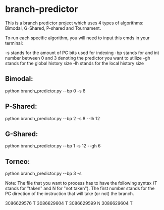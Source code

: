 # branch-predictor
This is a branch predictor project which uses 4 types of algorithms: Bimodal, G-Shared, P-shared and Tournament.

To run each specific algorithm, you will need to input this cmds in your terminal:

-s stands for the amount of PC bits used for indexing
-bp stands for and int number between 0 and 3 denoting the predictor you want to utilize
-gh stands for the global history size
-lh stands for the local history size

## **Bimodal**: 
python branch_predictor.py --bp 0 -s 8

## **P-Shared**: 
python branch_predictor.py --bp 2 -s 8 --lh 12

## **G-Shared**: 
python branch_predictor.py --bp 1 -s 12 --gh 6

## **Torneo**: 
python branch_predictor.py --bp 3 -s 

Note: The file that you want to process has to have the following syntax (T stands for "taken" and N for "not taken"). 
The first number stands for the PC direction of the instruction that will take (or not) the branch.

3086629576 T
3086629604 T
3086629599 N
3086629604 T
